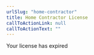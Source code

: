 ```yaml
---
urlSlug: "home-contractor"
title: Home Contractor License
callToActionLink: null
callToActionText: ""
---
```


Your license has expired
